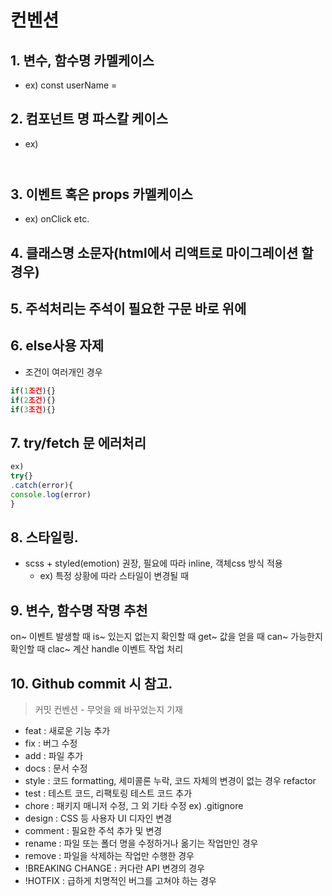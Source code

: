 # 컨벤션

## 1. 변수, 함수명 카멜케이스

- ex) const userName =

## 2. 컴포넌트 명 파스칼 케이스

- ex) <Header/>

## 3. 이벤트 혹은 props 카멜케이스

- ex) onClick etc.

## 4. 클래스명 소문자(html에서 리액트로 마이그레이션 할 경우)

## 5. 주석처리는 주석이 필요한 구문 바로 위에

## 6. else사용 자제

- 조건이 여러개인 경우

```js
if(1조건){}
if(2조건){}
if(3조건){}
```

## 7. try/fetch 문 에러처리

```js
ex)
try{}
.catch(error){
console.log(error)
}
```

## 8. 스타일링.

- scss + styled(emotion) 권장, 필요에 따라 inline, 객체css 방식 적용
  - ex) 특정 상황에 따라 스타일이 변경될 때

## 9. 변수, 함수명 작명 추천

on~ 이벤트 발생할 때
is~ 있는지 없는지 확인할 때
get~ 값을 얻을 때
can~ 가능한지 확인할 때
clac~ 계산
handle 이벤트 작업 처리

## 10. Github commit 시 참고.

> 커밋 컨벤션 - 무엇을 왜 바꾸었는지 기재

- feat : 새로운 기능 추가
- fix : 버그 수정
- add : 파일 추가
- docs : 문서 수정
- style : 코드 formatting, 세미콜론 누락, 코드 자체의 변경이 없는 경우
  refactor
- test : 테스트 코드, 리팩토링 테스트 코드 추가
- chore : 패키지 매니저 수정, 그 외 기타 수정 ex) .gitignore
- design : CSS 등 사용자 UI 디자인 변경
- comment : 필요한 주석 추가 및 변경
- rename : 파일 또는 폴더 명을 수정하거나 옮기는 작업만인 경우
- remove : 파일을 삭제하는 작업만 수행한 경우
- !BREAKING CHANGE : 커다란 API 변경의 경우
- !HOTFIX : 급하게 치명적인 버그를 고쳐야 하는 경우
